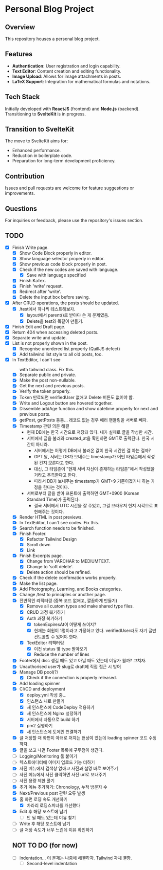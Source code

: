 # Personal Blog Project

## Overview

This repository houses a personal blog project.

## Features

- **Authentication**: User registration and login capability.
- **Text Editor**: Content creation and editing functionality.
- **Image Upload**: Allows for image attachments in posts.
- **LaTeX Support**: Integration for mathematical formulas and notations.

## Tech Stack

Initially developed with **ReactJS** (frontend) and **Node.js** (backend). Transitioning to **SvelteKit** is in
progress.

## Transition to SvelteKit

The move to SvelteKit aims for:

- Enhanced performance.
- Reduction in boilerplate code.
- Preparation for long-term development proficiency.

## Contribution

Issues and pull requests are welcome for feature suggestions or improvements.

## Questions

For inquiries or feedback, please use the repository's issues section.

## TODO

- [X] Finish Write page.
    - [X] Show Code Block properly in editor.
    - [X] Show language selector properly in editor.
    - [X] Show previous code block properly in post.
    - [X] Check if the new codes are saved with language.
        - [X] Save with language specified
    - [X] Finish KaTex.
    - [X] Finish 'write' request.
    - [X] Redirect after 'write'.
    - [X] Delete the input box before saving.
- [X] After CRUD operations, the posts should be updated.
    - [X] /test에서 하나씩 테스트해보자.
        - [X] layout에서 parent()로 받아다 쓴 게 문제였음.
        - [X] Delete을 test와 똑같이 만들기.
- [X] Finish Edit and Draft page.
- [X] Return 404 when accessing deleted posts.
- [X] Separate write and update.
- [X] List is not properly shown in the post.
    - [X] Recognise unordered list properly (QuillJS defect)
    - [X] Add tailwind list style to all old posts, too.
- [X] In TextEditor, I can't see <ul> with tailwind class. Fix this.
- [X] Separate public and private.
- [X] Make the post non-nullable.
- [X] Get the next and previous posts.
- [X] Verify the token properly.
- [X] Token 만료되면 verifiedUser 없애고 Delete 버튼도 없어야 함.
- [X] Write and Logout button are hovered together.
- [X] Dissemble addAge function and show datetime properly for next and previous posts.
- [X] getPost, getPosts 등등... 레코드 없는 경우 에러 핸들링을 서버로 빼자.
- [X] Timestamp 관련 의문 해결
    - 현재 DB에는 한국 시간으로 저장돼 있다. 내가 실제로 글을 작성한 시간.
    - 서버에서 글을 불러와 created_at을 확인하면 GMT로 출력된다. 한국 시간이 아니라.
        - 서버에서는 어떻게 DB에서 불러온 값이 한국 시간인 걸 아는 걸까?
        - GPT 왈, 서버는 DB가 보내주는 timestamp가 어떤 타임존에서 작성된 건지 모른다고 한다.
        - 대신, 그 타임존이 "현재 서버 자신이 존재하는 타임존"에서 작성됐을 거라고 추측한다고 한다.
        - 따라서 DB가 보내주는 timestamp가 GMT+9 기준이겠거니 하는 가정을 한다는 것이다.
    - 서버로부터 글을 받아 프론트에 출력하면 GMT+0900 (Korean Standard Time)가 출력된다.
        - 결국 서버에서 UTC 시간을 잘 주었고, 그걸 브라우저 현지 시각으로 표현해주는 것이다.
- [X] Render HTML in post previews.
- [X] In TextEditor, I can't see codes. Fix this.
- [X] Search function needs to be finished.
- [X] Finish Footer.
    - [X] Refactor Tailwind Design
    - [X] Scroll down
    - [X] Link
- [X] Finish Excerpts page.
    - [X] Change from VARCHAR to MEDIUMTEXT.
    - [X] Change to 'soft delete'.
    - [X] Delete action should be refined.
- [X] Check if the delete confirmation works properly.
- [X] Make the list page.
- [X] Add Photography, Learning, and Books categories.
- [X] Change /test to principles or another page.
- [X] 전반적인 리팩터링 (중복 코드 없애고, 깔끔하게 만들기)
    - [X] Remove all custom types and make shared type files.
    - [X] CRUD 과정 복기하기
    - [X] Auth 과정 복기하기
        - [X] tokenExpiresAt이 어떻게 쓰이지?
        - [X] 현재는 회원이 1명이라고 가정하고 있다. verifiedUser라도 자기 글만 컨트롤할 수 있어야 한다.
    - [X] TextEditor 리팩터링
        - [X] 이전 status 및 type 받아오기
        - [X] Reduce the number of lines
- [X] Footer에서 disc 생길 때도 있고 아닐 때도 있는데 이유가 뭘까? 고치자.
- [X] Unauthorised user가 slug로 draft에 직접 접근 시 방어
- [X] Manage DB pool(?)
    - [X] Check if the connection is properly released.
- [X] Add loading spinner
- [X] CI/CD and deployment
    - [X] deploy.yml 작성 중...
    - [X] 인스턴스 새로 만들기
    - [X] 새 인스턴스에 CodeDeploy 적용하기
    - [X] 새 인스턴스에 Nginx 설정하기
    - [X] 서버에서 자동으로 build 하기
    - [X] pm2 실행하기
    - [X] 새 인스턴스에 도메인 연결하기
- [X] 글 저장할 때 화면이 아래로 꺼지는 현상이 있는데 loading spinner 코드 수정하자.
- [X] 글을 쓰고 나면 Footer 목록에 구두점이 생긴다.
- [ ] Logging/Monitoring 툴 붙이기
- [ ] 텍스트에디터에 이미지 업로드 기능 더하기
- [X] 사진 메뉴에서 검색창 없애고 사진과 설명 바로 보여주기
- [ ] 사진 메뉴에서 사진 클릭하면 사진 url로 보내주기
- [ ] 사진 용량 제한 풀기
- [X] 추가 메뉴 추가하기: Chronology, 누적 방문자 수
- [X] Next/Previous post 관련 오류 발생
- [X] 홈 화면 로딩 속도 개선하기
    - [X] 차라리 로딩스피너를 개선했다
- [X] Edit 후 해당 포스트에 남기
    - [ ] 안 될 때도 있는데 이유 찾기
- [ ] Write 후 해당 포스트에 남기
- [ ] 글 저장 속도가 너무 느린데 이유 확인하기

## NOT TO DO (for now)

- [ ] Indentation... 이 문제는 나중에 해결하자. Tailwind 자체 결함.
    - [ ] Second-level indentation
